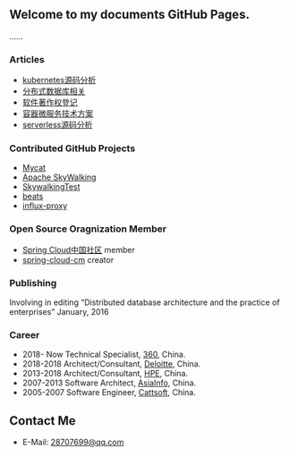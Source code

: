 ## Welcome to my documents GitHub Pages.
......


### Articles
* [kubernetes源码分析](https://github.com/wengangJi/My-documents/tree/master/kubernetes%E6%BA%90%E7%A0%81%E5%88%86%E6%9E%90)
* [分布式数据库相关](https://github.com/wengangJi/My-documents/tree/master/%E5%88%86%E5%B8%83%E5%BC%8F%E6%95%B0%E6%8D%AE%E5%BA%93%E7%9B%B8%E5%85%B3)
* [软件著作权登记](https://github.com/wengangJi/My-documents/tree/master/%E8%BD%AF%E4%BB%B6%E8%91%97%E4%BD%9C%E6%9D%83%E7%99%BB%E8%AE%B0)
* [容器微服务技术方案](https://github.com/wengangJi/My-documents/tree/master/第三代容器微服务技术方案)
* [serverless源码分析](https://github.com/wengangJi/My-documents/tree/master/serverless%E6%BA%90%E7%A0%81%E5%88%86%E6%9E%90)

### Contributed GitHub Projects
* [Mycat](https://github.com/MyCATApache)
* [Apache SkyWalking](https://github.com/apache/incubator-skywalking)
* [SkywalkingTest](https://github.com/SkyAPMTest/collector-integration-testtool)
* [beats](https://github.com/wengangJi/beats)
* [influx-proxy](https://github.com/wengangJi/influx-proxy)

### Open Source Oragnization Member
* [Spring Cloud中国社区](https://github.com/SpringCloud) member
* [spring-cloud-cm](https://github.com/SpringCloud/spring-cloud-cm) creator

### Publishing
Involving in editing “Distributed database architecture and the practice of enterprises”	January, 2016


### Career
* 2018- Now  Technical Specialist, [360](https://www.360.cn/), China.
* 2018-2018  Architect/Consultant, [Deloitte](https://www2.deloitte.com/cn/zh.html), China.
* 2013-2018  Architect/Consultant, [HPE](http://www.hpe.com), China.
* 2007-2013  Software Architect, [AsiaInfo](http://www.asiainfo.com), China.
* 2005-2007  Software Engineer, [Cattsoft](http://www.cattsoft.com), China.

## Contact Me
* E-Mail: 28707699@qq.com
